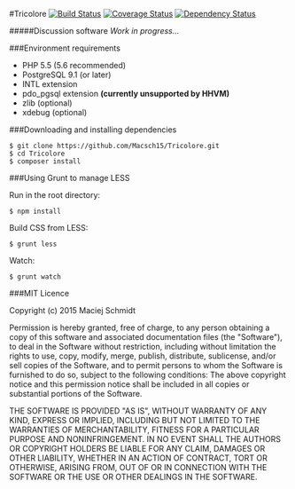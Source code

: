 #Tricolore [![Build Status](https://travis-ci.org/Macsch15/Tricolore.svg)](https://travis-ci.org/Macsch15/Tricolore) [![Coverage Status](https://coveralls.io/repos/Macsch15/Tricolore/badge.svg?branch=master)](https://coveralls.io/r/Macsch15/Tricolore?branch=master) [![Dependency Status](https://www.versioneye.com/user/projects/551af4933661f134fe0001e8/badge.svg?style=flat)](https://www.versioneye.com/user/projects/551af4933661f134fe0001e8)

#####Discussion software
*Work in progress...*

###Environment requirements
- PHP 5.5 (5.6 recommended)
- PostgreSQL 9.1 (or later)
- INTL extension
- pdo_pgsql extension **(currently unsupported by HHVM)**
- zlib (optional)
- xdebug (optional)

###Downloading and installing dependencies
```
$ git clone https://github.com/Macsch15/Tricolore.git
$ cd Tricolore
$ composer install
```

###Using Grunt to manage LESS

Run in the root directory:
```
$ npm install
```

Build CSS from LESS:
```
$ grunt less
```

Watch:
```
$ grunt watch
```

###MIT Licence

Copyright (c) 2015 Maciej Schmidt

Permission is hereby granted, free of charge, to any person obtaining a copy 
of this software and associated documentation files (the "Software"), to deal
in the Software without restriction, including without limitation the rights
to use, copy, modify, merge, publish, distribute, sublicense, and/or sell
copies of the Software, and to permit persons to whom the Software is furnished
to do so, subject to the following conditions:
The above copyright notice and this permission notice shall be included in all
copies or substantial portions of the Software.

THE SOFTWARE IS PROVIDED "AS IS", WITHOUT WARRANTY OF ANY KIND, EXPRESS OR
IMPLIED, INCLUDING BUT NOT LIMITED TO THE WARRANTIES OF MERCHANTABILITY,
FITNESS FOR A PARTICULAR PURPOSE AND NONINFRINGEMENT. IN NO EVENT SHALL THE
AUTHORS OR COPYRIGHT HOLDERS BE LIABLE FOR ANY CLAIM, DAMAGES OR OTHER
LIABILITY, WHETHER IN AN ACTION OF CONTRACT, TORT OR OTHERWISE, ARISING FROM,
OUT OF OR IN CONNECTION WITH THE SOFTWARE OR THE USE OR OTHER DEALINGS IN
THE SOFTWARE.
